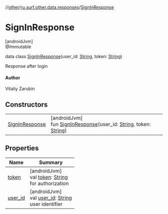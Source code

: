 //[other](../../../index.md)/[ru.surf.other.data.responses](../index.md)/[SignInResponse](index.md)

# SignInResponse

[androidJvm]\
@Immutable

data class [SignInResponse](index.md)(user_id: [String](https://kotlinlang.org/api/latest/jvm/stdlib/kotlin/-string/index.html), token: [String](https://kotlinlang.org/api/latest/jvm/stdlib/kotlin/-string/index.html))

Response after login

#### Author

Vitaliy Zarubin

## Constructors

| | |
|---|---|
| [SignInResponse](-sign-in-response.md) | [androidJvm]<br>fun [SignInResponse](-sign-in-response.md)(user_id: [String](https://kotlinlang.org/api/latest/jvm/stdlib/kotlin/-string/index.html), token: [String](https://kotlinlang.org/api/latest/jvm/stdlib/kotlin/-string/index.html)) |

## Properties

| Name | Summary |
|---|---|
| [token](token.md) | [androidJvm]<br>val [token](token.md): [String](https://kotlinlang.org/api/latest/jvm/stdlib/kotlin/-string/index.html)<br>for authorization |
| [user_id](user_id.md) | [androidJvm]<br>val [user_id](user_id.md): [String](https://kotlinlang.org/api/latest/jvm/stdlib/kotlin/-string/index.html)<br>user identifier |
